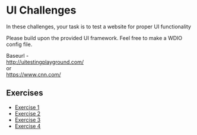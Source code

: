 # UI Challenges

In these challenges, your task is to test a website for proper UI functionality

Please build upon the provided UI framework. Feel free to make a WDIO config file.

Baseurl -  
http://uitestingplayground.com/  
or  
https://www.cnn.com/

## Exercises

- [Exercise 1](./exercise-1.md)
- [Exercise 2](./exercise-2.md)
- [Exercise 3](./exercise-3.md)
- [Exercise 4](./exercise-4.md)